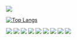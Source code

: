 <img src="https://capsule-render.vercel.app/api?type=waving&color=64d8fe&height=150&section=header" />


[![Top Langs](https://github-readme-stats.vercel.app/api/top-langs/?username=LogicRefinery)](https://github.com/anuraghazra/github-readme-stats)

<img src="https://img.shields.io/badge/Javascript?style=flat-square&logo=javascript&logoColor=white"/>
<img src="https://img.shields.io/badge/Typescript-ffb13b?style=flat-square&logo=typescript&logoColor=#3178C6"/>
<img src="https://img.shields.io/badge/ReactJs-ffb13b?style=flat-square&logo=react&logoColor=#61DAFB"/>
<img src="https://img.shields.io/badge/NextJs-ffb13b?style=flat-square&logo=next&logoColor=#000000"/>
<img src="https://img.shields.io/badge/ReactQuery-ffb13b?style=flat-square&logo=reactquery&logoColor=#FF4154"/>
<img src="https://img.shields.io/badge/ReactHookForm-ffb13b?style=flat-square&logo=reacthookform&logoColor=#EC5990"/>
<img src="https://img.shields.io/badge/Scss Module-ffb13b?style=flat-square&logo=scss module&logoColor=white"/>
<img src="https://img.shields.io/badge/Msw-ffb13b?style=flat-square&logo=msw&logoColor=white"/>



<img src="https://capsule-render.vercel.app/api?type=waving&color=64d8fe&height=150&section=footer" />
